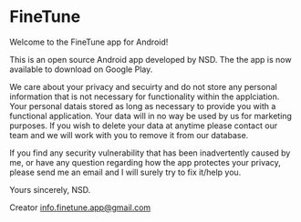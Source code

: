 # FineTune

Welcome to the FineTune app for Android!

This is an open source Android app developed by NSD. The the app is now available to download on Google Play.

We care about your privacy and secuirty and do not store any personal information that is not necessary for functionality within the applciation. Your personal datais stored as long as necessary to provide you with a functional application. Your data will in no way be used by us for marketing purposes. If you wish to delete your data at anytime please contact our team and we will work with you to remove it from our database.

If you find any security vulnerability that has been inadvertently caused by me, or have any question regarding how the app protectes your privacy, please send me an email and I will surely try to fix it/help you.

Yours sincerely,
NSD.

Creator
info.finetune.app@gmail.com
